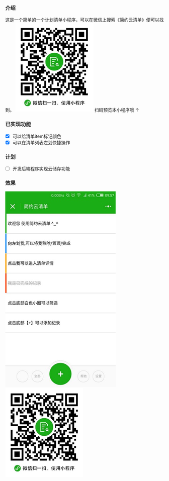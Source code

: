 ### 介绍
这是一个简单的一个计划清单小程序，可以在微信上搜索《简约云清单》便可以找到。
![预览小程序二维码](doc/img/qr.jpg)
扫码预览本小程序哦 ↑

### 已实现功能
- [x] 可以给清单item标记颜色
- [x] 可以在清单列表左划快捷操作

### 计划
- [ ] 开发后端程序实现云储存功能
### 效果
![预览小程序二维码](doc/img/pic1.jpg)
![预览小程序二维码](doc/img/qr.jpg)